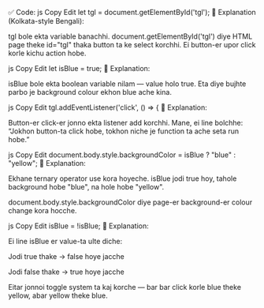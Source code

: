 ✅ Code:
js
Copy
Edit
let tgl = document.getElementById('tgl');
📌 Explanation (Kolkata-style Bengali):

tgl bole ekta variable banachhi.
document.getElementById('tgl') diye HTML page theke id="tgl" thaka button ta ke select korchhi.
Ei button-er upor click korle kichu action hobe.

js
Copy
Edit
let isBlue = true;
📌 Explanation:

isBlue bole ekta boolean variable nilam — value holo true.
Eta diye bujhte parbo je background colour ekhon blue ache kina.

js
Copy
Edit
tgl.addEventListener('click', () => {
📌 Explanation:

Button-er click-er jonno ekta listener add korchhi.
Mane, ei line bolchhe: “Jokhon button-ta click hobe, tokhon niche je function ta ache seta run hobe.”

js
Copy
Edit
    document.body.style.backgroundColor = isBlue ? "blue" : "yellow";
📌 Explanation:

Ekhane ternary operator use kora hoyeche.
isBlue jodi true hoy, tahole background hobe "blue",
na hole hobe "yellow".

document.body.style.backgroundColor diye page-er background-er colour change kora hocche.

js
Copy
Edit
    isBlue = !isBlue;
📌 Explanation:

Ei line isBlue er value-ta ulte diche:

Jodi true thake → false hoye jacche

Jodi false thake → true hoye jacche

Eitar jonnoi toggle system ta kaj korche — bar bar click korle blue theke yellow, abar yellow theke blue.

